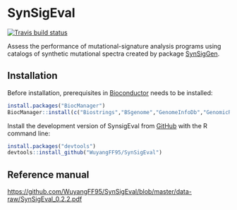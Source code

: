 
<!-- README.md is generated from README.Rmd. Please edit that file -->

# SynSigEval

<!-- badges: start -->

[![Travis build
status](https://travis-ci.com/WuyangFF95/SynSigEval.svg?branch=master)](https://travis-ci.com/WuyangFF95/SynSigEval)

<!-- badges: end -->

Assess the performance of mutational-signature analysis programs using
catalogs of synthetic mutational spectra created by package
[SynSigGen](https://github.com/steverozen/SynSigGen).

## Installation

Before installation, prerequisites in
[Bioconductor](https://www.bioconductor.org/) needs to be installed:

``` r
install.packages("BiocManager")
BiocManager::install(c("Biostrings","BSgenome","GenomeInfoDb","GenomicRanges"))
```

Install the development version of SynsigEval from
[GitHub](https://github.com/) with the R command line:

``` r
install.packages("devtools")
devtools::install_github("WuyangFF95/SynSigEval")
```

## Reference manual

<https://github.com/WuyangFF95/SynSigEval/blob/master/data-raw/SynSigEval_0.2.2.pdf>
